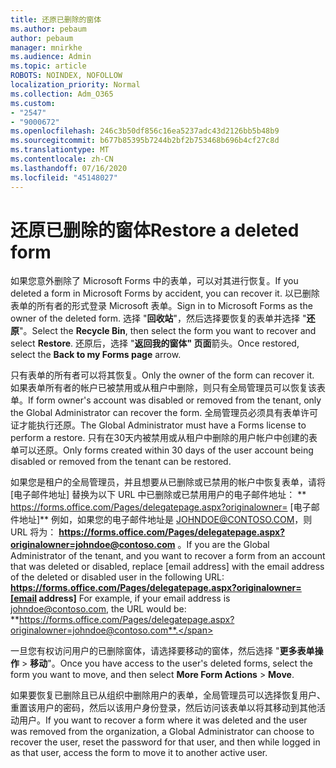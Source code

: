 ```yaml
---
title: 还原已删除的窗体
ms.author: pebaum
author: pebaum
manager: mnirkhe
ms.audience: Admin
ms.topic: article
ROBOTS: NOINDEX, NOFOLLOW
localization_priority: Normal
ms.collection: Adm_O365
ms.custom:
- "2547"
- "9000672"
ms.openlocfilehash: 246c3b50df856c16ea5237adc43d2126bb5b48b9
ms.sourcegitcommit: b677b85395b7244b2bf2b753468b696b4cf27c8d
ms.translationtype: MT
ms.contentlocale: zh-CN
ms.lasthandoff: 07/16/2020
ms.locfileid: "45148027"
---
```

# <a name="restore-a-deleted-form"></a><span data-ttu-id="d2549-102">还原已删除的窗体</span><span class="sxs-lookup"><span data-stu-id="d2549-102">Restore a deleted form</span></span>

<span data-ttu-id="d2549-103">如果您意外删除了 Microsoft Forms 中的表单，可以对其进行恢复。</span><span class="sxs-lookup"><span data-stu-id="d2549-103">If you deleted a form in Microsoft Forms by accident, you can recover it.</span></span> <span data-ttu-id="d2549-104">以已删除表单的所有者的形式登录 Microsoft 表单。</span><span class="sxs-lookup"><span data-stu-id="d2549-104">Sign in to Microsoft Forms as the owner of the deleted form.</span></span> <span data-ttu-id="d2549-105">选择 "**回收站**"，然后选择要恢复的表单并选择 "**还原**"。</span><span class="sxs-lookup"><span data-stu-id="d2549-105">Select the **Recycle Bin**, then select the form you want to recover and select **Restore**.</span></span> <span data-ttu-id="d2549-106">还原后，选择 "**返回我的窗体" 页面**箭头。</span><span class="sxs-lookup"><span data-stu-id="d2549-106">Once restored, select the **Back to my Forms page** arrow.</span></span>

<span data-ttu-id="d2549-107">只有表单的所有者可以将其恢复。</span><span class="sxs-lookup"><span data-stu-id="d2549-107">Only the owner of the form can recover it.</span></span> <span data-ttu-id="d2549-108">如果表单所有者的帐户已被禁用或从租户中删除，则只有全局管理员可以恢复该表单。</span><span class="sxs-lookup"><span data-stu-id="d2549-108">If form owner's account was disabled or removed from the tenant, only the Global Administrator can recover the form.</span></span> <span data-ttu-id="d2549-109">全局管理员必须具有表单许可证才能执行还原。</span><span class="sxs-lookup"><span data-stu-id="d2549-109">The Global Administrator must have a Forms license to perform a restore.</span></span> <span data-ttu-id="d2549-110">只有在30天内被禁用或从租户中删除的用户帐户中创建的表单可以还原。</span><span class="sxs-lookup"><span data-stu-id="d2549-110">Only forms created within 30 days of the user account being disabled or removed from the tenant can be restored.</span></span>

<span data-ttu-id="d2549-111">如果您是租户的全局管理员，并且想要从已删除或已禁用的帐户中恢复表单，请将 [电子邮件地址] 替换为以下 URL 中已删除或已禁用用户的电子邮件地址： \*\* https://forms.office.com/Pages/delegatepage.aspx?originalowner= [电子邮件地址]\*\* 例如，如果您的电子邮件地址是 JOHNDOE@CONTOSO.COM，则 URL 将为： **https://forms.office.com/Pages/delegatepage.aspx?originalowner=johndoe@contoso.com** 。</span><span class="sxs-lookup"><span data-stu-id="d2549-111">If you are the Global Administrator of the tenant, and you want to recover a form from an account that was deleted or disabled, replace [email address] with the email address of the deleted or disabled user in the following URL: **https://forms.office.com/Pages/delegatepage.aspx?originalowner=[email address]** For example, if your email address is johndoe@contoso.com, the URL would be: **https://forms.office.com/Pages/delegatepage.aspx?originalowner=johndoe@contoso.com**.</span></span> 

<span data-ttu-id="d2549-112">一旦您有权访问用户的已删除窗体，请选择要移动的窗体，然后选择 "**更多表单操作**  >  **移动**"。</span><span class="sxs-lookup"><span data-stu-id="d2549-112">Once you have access to the user's deleted forms, select the form you want to move, and then select **More Form Actions** > **Move**.</span></span>

<span data-ttu-id="d2549-113">如果要恢复已删除且已从组织中删除用户的表单，全局管理员可以选择恢复用户、重置该用户的密码，然后以该用户身份登录，然后访问该表单以将其移动到其他活动用户。</span><span class="sxs-lookup"><span data-stu-id="d2549-113">If you want to recover a form where it was deleted and the user was removed from the organization, a Global Administrator can choose to recover the user, reset the password for that user, and then while logged in as that user, access the form to move it to another active user.</span></span> 